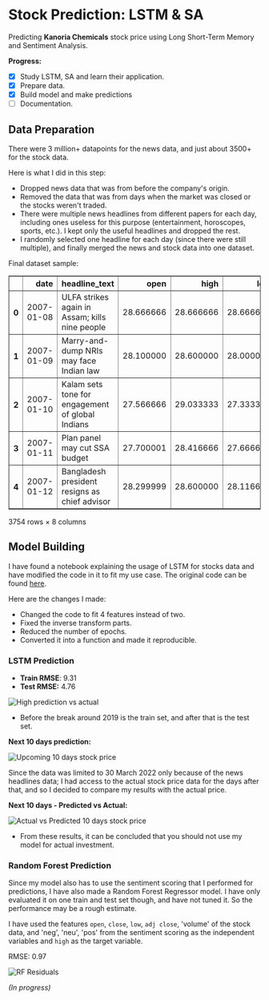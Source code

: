 # Stock Prediction: LSTM & SA
Predicting **Kanoria Chemicals** stock price using Long Short-Term Memory and Sentiment Analysis.

**Progress:**
- [x] Study LSTM, SA and learn their application.
- [x] Prepare data.
- [x] Build model and make predictions
- [ ] Documentation.

## Data Preparation
There were 3 million+ datapoints for the news data, and just about 3500+ for the stock data. 

Here is what I did in this step:
* Dropped news data that was from before the company's origin. 
* Removed the data that was from days when the market was closed or the stocks weren't traded. 
* There were multiple news headlines from different papers for each day, including ones useless for this purpose (entertainment, horoscopes, sports, etc.). I kept only the useful headlines and dropped the rest.
* I randomly selected one headline for each day (since there were still multiple), and finally merged the news and stock data into one dataset.

Final dataset sample:

<div>
<table border="1" class="dataframe">
  <thead>
    <tr style="text-align: right;">
      <th></th>
      <th>date</th>
      <th>headline_text</th>
      <th>open</th>
      <th>high</th>
      <th>low</th>
      <th>close</th>
      <th>adj close</th>
      <th>volume</th>
    </tr>
  </thead>
  <tbody>
    <tr>
      <th>0</th>
      <td>2007-01-08</td>
      <td>ULFA strikes again in Assam; kills nine people</td>
      <td>28.666666</td>
      <td>28.666666</td>
      <td>28.666666</td>
      <td>28.666666</td>
      <td>16.249998</td>
      <td>3600.0</td>
    </tr>
    <tr>
      <th>1</th>
      <td>2007-01-09</td>
      <td>Marry-and-dump NRIs may face Indian law</td>
      <td>28.100000</td>
      <td>28.600000</td>
      <td>28.000000</td>
      <td>28.083332</td>
      <td>15.919325</td>
      <td>2490.0</td>
    </tr>
    <tr>
      <th>2</th>
      <td>2007-01-10</td>
      <td>Kalam sets tone for engagement of global Indians</td>
      <td>27.566666</td>
      <td>29.033333</td>
      <td>27.333332</td>
      <td>27.566666</td>
      <td>15.626451</td>
      <td>32694.0</td>
    </tr>
    <tr>
      <th>3</th>
      <td>2007-01-11</td>
      <td>Plan panel may cut SSA budget</td>
      <td>27.700001</td>
      <td>28.416666</td>
      <td>27.666666</td>
      <td>28.000000</td>
      <td>15.872088</td>
      <td>4800.0</td>
    </tr>
    <tr>
      <th>4</th>
      <td>2007-01-12</td>
      <td>Bangladesh president resigns as chief advisor</td>
      <td>28.299999</td>
      <td>28.600000</td>
      <td>28.116667</td>
      <td>28.433332</td>
      <td>16.117727</td>
      <td>13122.0</td>
    </tr> 
  </tbody>
</table>
<p>3754 rows × 8 columns</p>
</div>

## Model Building

I have found a notebook explaining the usage of LSTM for stocks data and have modified the code in it to fit my use case. The original code can be found [here](https://www.kaggle.com/code/amarsharma768/stock-price-prediction-using-lstm/notebook).

Here are the changes I made:
- Changed the code to fit 4 features instead of two.
- Fixed the inverse transform parts.
- Reduced the number of epochs.
- Converted it into a function and made it reproducible.

### LSTM Prediction

- **Train RMSE**: 9.31
- **Test RMSE:** 4.76

![High prediction vs actual](https://user-images.githubusercontent.com/123200960/232308109-6e31308d-3c4d-47af-86f2-efa600b131ac.png)

- Before the break around 2019 is the train set, and after that is the test set.

**Next 10 days prediction:**

![Upcoming 10 days stock price](https://user-images.githubusercontent.com/123200960/232316925-36d8dc71-97b1-4ff5-a1bf-bb954391cc5b.png)

Since the data was limited to 30 March 2022 only because of the news headlines data; I had access to the actual stock price data for the days after that, and so I decided to compare my results with the actual price.

**Next 10 days - Predicted vs Actual:**

![Actual vs Predicted 10 days stock price](https://user-images.githubusercontent.com/123200960/232316741-385109c7-e9e0-4104-8de5-e6b32b88d7c4.png)

- From these results, it can be concluded that you should not use my model for actual investment.

### Random Forest Prediction

Since my model also has to use the sentiment scoring that I performed for predictions, I have also made a Random Forest Regressor model. I have only evaluated it on one train and test set though, and have not tuned it. So the performance may be a rough estimate.

I have used the features `open`, `close`, `low`, `adj close`, 'volume' of the stock data, and 'neg', 'neu', 'pos' from the sentiment scoring as the independent variables and `high` as the target variable.

RMSE: 0.97

![RF Residuals](https://user-images.githubusercontent.com/123200960/232308706-8d4138a0-21f9-4885-8617-b28564f5e17d.png)





*(In progress)*
